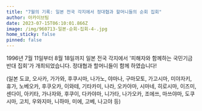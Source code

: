 ```yaml
---
title: "7월의 기록: 일본 전국 각지에서 정대협과 할머니들의 순회 집회"
author: 아카이브팀
date: 2023-07-15T06:10:01.866Z
image: /img/960713-일본-순회-집회-4-.jpg
home_sticky: false
pinned: false
---
```

1996년 7월 11일부터 8월 18일까지 일본 전국 각지에서 '피해자와 함께하는 국민기금 반대 집회'가 개최되었습니다. 정대협과 할머니들이 함께 하였습니다! 



(일본 도쿄, 오사카, 가가와, 후쿠시마, 나가노, 야마나, 구마모토, 가고시마, 미야자키, 휴가, 노베오카, 후쿠오카, 이와테, 기타카미, 나라, 오카야마, 시마네, 히로시마, 이즈미, 센다이, 아키타, 가나자와, 후쿠이, 다카야마, 니가타, 나가오카, 조에쓰, 마쓰야마, 도쿠시마, 고치, 우와지마, 니하마, 미에, 고베, 나고야 등)